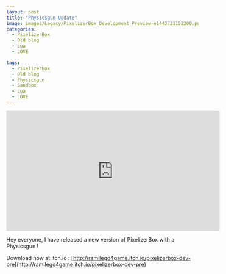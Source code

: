 ```yaml
---
layout: post
title: "Physicsgun Update"
image: images/Legacy/PixelizerBox_Development_Preview-e1443721152200.png
categories:
  - PixelizerBox
  - Old blog
  - Lua
  - LÖVE

tags:
  - PixelizerBox
  - Old blog
  - Physicsgun
  - Sandbox
  - Lua
  - LÖVE
---
```


<iframe width="560" height="315" src="https://www.youtube-nocookie.com/embed/_tlw3yRIdvQ" frameborder="0" allow="accelerometer; autoplay; encrypted-media; gyroscope; picture-in-picture" allowfullscreen></iframe>

Hey everyone, I have released a new version of PixelizerBox with a Physicsgun !

Download now at itch.io : [http://ramilego4game.itch.io/pixelizerbox-dev-pre](http://ramilego4game.itch.io/pixelizerbox-dev-pre)